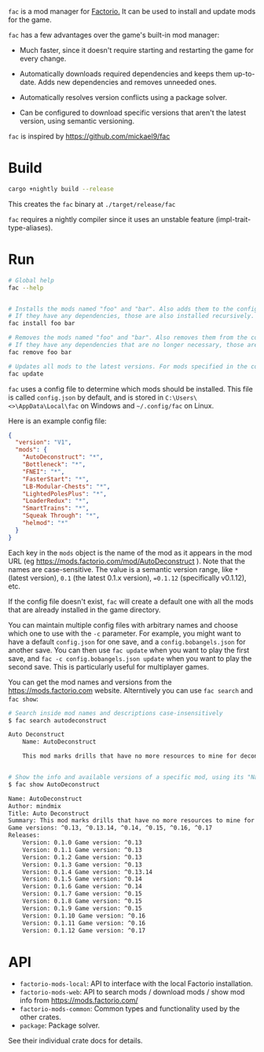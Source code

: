 `fac` is a mod manager for [Factorio.](https://www.factorio.com) It can be used to install and update mods for the game.

`fac` has a few advantages over the game's built-in mod manager:

- Much faster, since it doesn't require starting and restarting the game for every change.

- Automatically downloads required dependencies and keeps them up-to-date. Adds new dependencies and removes unneeded ones.

- Automatically resolves version conflicts using a package solver.

- Can be configured to download specific versions that aren't the latest version, using semantic versioning.

`fac` is inspired by https://github.com/mickael9/fac


# Build

```bash
cargo +nightly build --release
```

This creates the `fac` binary at `./target/release/fac`

`fac` requires a nightly compiler since it uses an unstable feature (impl-trait-type-aliases).


# Run

```bash
# Global help
fac --help


# Installs the mods named "foo" and "bar". Also adds them to the config file.
# If they have any dependencies, those are also installed recursively.
fac install foo bar

# Removes the mods named "foo" and "bar". Also removes them from the config file.
# If they have any dependencies that are no longer necessary, those are also removed recursively.
fac remove foo bar

# Updates all mods to the latest versions. For mods specified in the config file, they are updated to the version specified in the config file.
fac update
```

`fac` uses a config file to determine which mods should be installed. This file is called `config.json` by default, and is stored in `C:\Users\<>\AppData\Local\fac` on Windows and `~/.config/fac` on Linux.

Here is an example config file:

```json
{
  "version": "V1",
  "mods": {
    "AutoDeconstruct": "*",
    "Bottleneck": "*",
    "FNEI": "*",
    "FasterStart": "*",
    "LB-Modular-Chests": "*",
    "LightedPolesPlus": "*",
    "LoaderRedux": "*",
    "SmartTrains": "*",
    "Squeak Through": "*",
    "helmod": "*"
  }
}
```

Each key in the `mods` object is the name of the mod as it appears in the mod URL (eg https://mods.factorio.com/mod/AutoDeconstruct ). Note that the names are case-sensitive. The value is a semantic version range, like `*` (latest version), `0.1` (the latest 0.1.x version), `=0.1.12` (specifically v0.1.12), etc.

If the config file doesn't exist, `fac` will create a default one with all the mods that are already installed in the game directory.

You can maintain multiple config files with arbitrary names and choose which one to use with the `-c` parameter. For example, you might want to have a default `config.json` for one save, and a `config.bobangels.json` for another save. You can then use `fac update` when you want to play the first save, and `fac -c config.bobangels.json update` when you want to play the second save. This is particularly useful for multiplayer games.

You can get the mod names and versions from the https://mods.factorio.com website. Alterntively you can use `fac search` and `fac show`:

```bash
# Search inside mod names and descriptions case-insensitively
$ fac search autodeconstruct

Auto Deconstruct
    Name: AutoDeconstruct

    This mod marks drills that have no more resources to mine for deconstruction.


# Show the info and available versions of a specific mod, using its "Name"
$ fac show AutoDeconstruct

Name: AutoDeconstruct
Author: mindmix
Title: Auto Deconstruct
Summary: This mod marks drills that have no more resources to mine for deconstruction.
Game versions: ^0.13, ^0.13.14, ^0.14, ^0.15, ^0.16, ^0.17
Releases:
    Version: 0.1.0 Game version: ^0.13
    Version: 0.1.1 Game version: ^0.13
    Version: 0.1.2 Game version: ^0.13
    Version: 0.1.3 Game version: ^0.13
    Version: 0.1.4 Game version: ^0.13.14
    Version: 0.1.5 Game version: ^0.14
    Version: 0.1.6 Game version: ^0.14
    Version: 0.1.7 Game version: ^0.15
    Version: 0.1.8 Game version: ^0.15
    Version: 0.1.9 Game version: ^0.15
    Version: 0.1.10 Game version: ^0.16
    Version: 0.1.11 Game version: ^0.16
    Version: 0.1.12 Game version: ^0.17
```


# API

- `factorio-mods-local`: API to interface with the local Factorio installation.
- `factorio-mods-web`: API to search mods / download mods / show mod info from https://mods.factorio.com/
- `factorio-mods-common`: Common types and functionality used by the other crates.
- `package`: Package solver.

See their individual crate docs for details.
